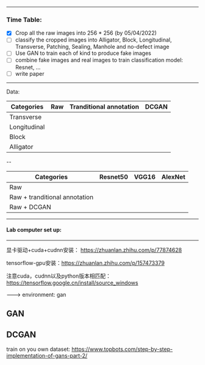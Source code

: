 
---
### Time Table:


- [x] Crop all the raw images into 256 * 256 (by 05/04/2022)
- [ ] classify the cropped images into Alligator, Block, Longitudinal, Transverse, Patching, Sealing, Manhole and no-defect image
- [ ] Use GAN to train each of kind to produce fake images
- [ ] combine fake images and real images to train classification model: Resnet, ...
- [ ] write paper
---
Data:


| Categories  | Raw |  Tranditional annotation  |  DCGAN  |       
| ------------| ------------- |----|----|
| Transverse  |            |       |           |
|   Longitudinal|             |   |        |
|   Block|             |              |       |
|   Alligator|             |         |        |

--

| Categories  | Resnet50 |  VGG16  |  AlexNet  |       
| ------------| ------------- |----|----|
| Raw  |            |       |           |
|   Raw + tranditional annotation|             |   |        |
|   Raw + DCGAN|             |              |       |


----



#### Lab computer set up:
---

显卡驱动+cuda+cudnn安装： https://zhuanlan.zhihu.com/p/77874628

tensorflow-gpu安装：https://zhuanlan.zhihu.com/p/157473379

注意cuda，cudnn以及python版本相匹配：https://tensorflow.google.cn/install/source_windows

---> environment: gan 


## GAN


## DCGAN

train on you own dataset: https://www.topbots.com/step-by-step-implementation-of-gans-part-2/

